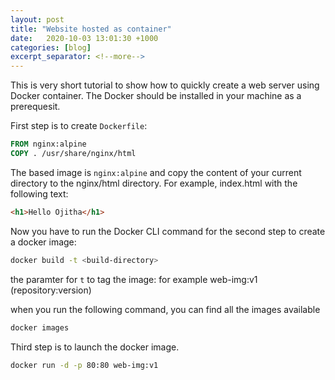 ```yaml
---
layout: post
title: "Website hosted as container"
date:   2020-10-03 13:01:30 +1000
categories: [blog]
excerpt_separator: <!--more-->
---
```


This is very short tutorial to show how to quickly create a web server using Docker container. The Docker should be installed in your machine as a prerequesit.

<!--more-->

First step is to create `Dockerfile`:

```dockerfile
FROM nginx:alpine
COPY . /usr/share/nginx/html
```

The based image is `nginx:alpine` and copy the content of your current directory to the nginx/html directory. For example, index.html with the following text:

```html
<h1>Hello Ojitha</h1>
```

Now you have to run the Docker CLI command for the second step to create a docker image:

```bash
docker build -t <build-directory>
```

the paramter for `t` to tag the image: for example web-img:v1 (repository:version)

when you run the following command, you can find all the images available

```bash
docker images
```

Third step is to launch the docker image.

```bash
docker run -d -p 80:80 web-img:v1
```

